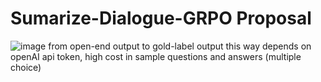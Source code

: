 # Sumarize-Dialogue-GRPO Proposal
![image](https://github.com/user-attachments/assets/9c6cf045-bf53-4b9f-b5ef-46cbb70c0aaf)
from open-end output to gold-label output
this way depends on openAI api token, high cost in sample questions and answers (multiple choice)
